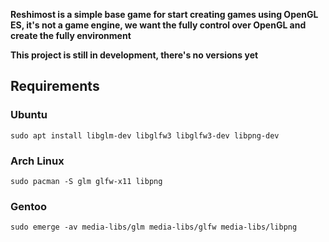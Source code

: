 

**Reshimost is a simple base game for start creating games using OpenGL ES, it's not a game engine, we want the fully control over OpenGL and create the fully environment**

**This project is still in development, there's no versions yet**

## Requirements

### Ubuntu
```
sudo apt install libglm-dev libglfw3 libglfw3-dev libpng-dev
```

### Arch Linux
```
sudo pacman -S glm glfw-x11 libpng
```

### Gentoo
```
sudo emerge -av media-libs/glm media-libs/glfw media-libs/libpng
